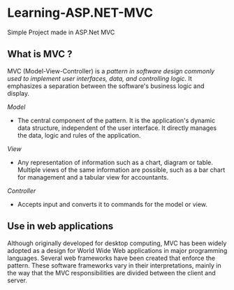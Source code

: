 # Learning-ASP.NET-MVC
 Simple Project made in ASP.Net MVC

<!-- What is MVC ? -->
## What is MVC ?

MVC (Model-View-Controller) is a *pattern in software design commonly used to implement user interfaces, data, and controlling logic.* It emphasizes a separation between the software's business logic and display.

*Model*
* The central component of the pattern. It is the application's dynamic data structure, independent of the user interface. It directly manages the data, logic and rules of the application.

*View*
* Any representation of information such as a chart, diagram or table. Multiple views of the same information are possible, such as a bar chart for management and a tabular view for accountants.

*Controller*
* Accepts input and converts it to commands for the model or view.

<p align="right"></p>

<!-- Use in web applications -->
## Use in web applications

Although originally developed for desktop computing, MVC has been widely adopted as a design for World Wide Web applications in major programming languages. Several web frameworks have been created that enforce the pattern. These software frameworks vary in their interpretations, mainly in the way that the MVC responsibilities are divided between the client and server.

<p align="right"></p>

